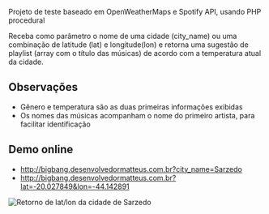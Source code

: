 Projeto de teste baseado em OpenWeatherMaps e Spotify API, usando PHP procedural

Receba como parâmetro o nome de uma cidade (city_name) ou uma combinação de latitude (lat) e longitude(lon) e retorna uma sugestão de playlist (array com o título das músicas) de acordo com a temperatura atual da cidade.

## Observações

- Gênero e temperatura são as duas primeiras informações exibidas 
- Os nomes das músicas acompanham o nome do primeiro artista, para facilitar identificação


## Demo online

- http://bigbang.desenvolvedormatteus.com.br?city_name=Sarzedo
- http://bigbang.desenvolvedormatteus.com.br?lat=-20.027849&lon=-44.142891

![Retorno de lat/lon da cidade de Sarzedo](http://bigbang.desenvolvedormatteus.com.br/bigbang.png)